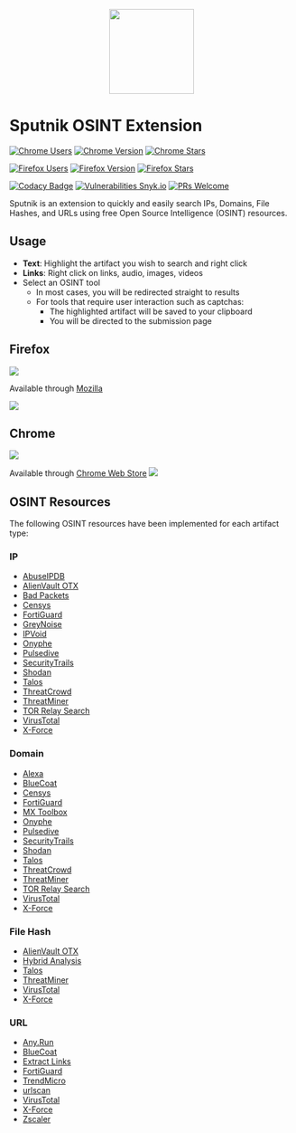 <p align="center">
    <img src="https://raw.githubusercontent.com/mitchmoser/sputnik/master/screenshots/sputnik%20logo.png"
        height="150">
</p>

# Sputnik OSINT Extension

[![Chrome Users](https://img.shields.io/chrome-web-store/users/:sputnik/manapjdamopgbpimgojkccikaabhmocd.svg?style=popout&logo=google%20chrome&logoColor=dddddd)](https://chrome.google.com/webstore/detail/sputnik/manapjdamopgbpimgojkccikaabhmocd) [![Chrome Version](https://img.shields.io/chrome-web-store/v/:sputnik/manapjdamopgbpimgojkccikaabhmocd.svg?style=popout&logo=google%20chrome&colorB=green&logoColor=dddddd)](https://chrome.google.com/webstore/detail/sputnik/manapjdamopgbpimgojkccikaabhmocd) [![Chrome Stars](https://img.shields.io/chrome-web-store/stars/:sputnik/manapjdamopgbpimgojkccikaabhmocd.svg?style=popout&logo=google%20chrome&logoColor=dddddd)](https://chrome.google.com/webstore/detail/sputnik/manapjdamopgbpimgojkccikaabhmocd)

[![Firefox Users](https://img.shields.io/amo/users/:addon/sputnik-osint/.svg?style=popout&logo=mozilla%20firefox)](https://addons.mozilla.org/en-US/firefox/addon/sputnik-osint/) [![Firefox Version](https://img.shields.io/amo/v/:addon/sputnik-osint/.svg?style=popout&logo=mozilla%20firefox&colorB=green)](https://addons.mozilla.org/en-US/firefox/addon/sputnik-osint/) [![Firefox Stars](https://img.shields.io/amo/stars/:addon/sputnik-osint/.svg?style=popout&logo=mozilla%20firefox)](https://addons.mozilla.org/en-US/firefox/addon/sputnik-osint/)

[![Codacy Badge](https://img.shields.io/codacy/grade/b42064f2ffca4e8e966e0a1fe8f8c4ea/master.svg?style=popout&logo=codacy&logoColor=dddddd)](https://app.codacy.com/app/mitchmoser/sputnik?utm_source=github.com&utm_medium=referral&utm_content=mitchmoser/sputnik&utm_campaign=Badge_Grade_Dashboard) [![Vulnerabilities Snyk.io](https://img.shields.io/snyk/vulnerabilities/github/mitchmoser/sputnik.svg?style=popout&logo=javascript)](https://snyk.io/test/github/mitchmoser/sputnik?targetFile=package.json) [![PRs Welcome](https://img.shields.io/badge/PRs-welcome-brightgreen.svg?style=popout&logo=github&logoColor=dddddd)](https://github.com/mitchmoser/sputnik/pulls)

Sputnik is an extension to quickly and easily search IPs, Domains, File Hashes, and URLs using free Open Source Intelligence (OSINT) resources.

## Usage
  - **Text**: Highlight the artifact you wish to search and right click
  - **Links**: Right click on links, audio, images, videos
  - Select an OSINT tool
    - In most cases, you will be redirected straight to results
    - For tools that require user interaction such as captchas:
      - The highlighted artifact will be saved to your clipboard
      - You will be directed to the submission page

## Firefox
[![](screenshots/firefox.png?raw=true)](https://addons.mozilla.org/en-US/firefox/addon/sputnik-osint/)

Available through [Mozilla](https://addons.mozilla.org/en-US/firefox/addon/sputnik-osint/)

![](screenshots/sputnik-firefox.png?raw=true)

## Chrome
[![](screenshots/chrome.png?raw=true)](https://chrome.google.com/webstore/detail/sputnik/manapjdamopgbpimgojkccikaabhmocd)

Available through [Chrome Web Store](https://chrome.google.com/webstore/detail/sputnik/manapjdamopgbpimgojkccikaabhmocd)
![](screenshots/sputnik-chrome.png?raw=true)

## OSINT Resources

The following OSINT resources have been implemented for each artifact type:

### IP
  - [AbuseIPDB](https://www.abuseipdb.com/)
  - [AlienVault OTX](https://otx.alienvault.com/)
  - [Bad Packets](https://badpackets.net/)
  - [Censys](https://censys.io/)
  - [FortiGuard](http://fortiguard.com/)
  - [GreyNoise](https://greynoise.io/)
  - [IPVoid](http://www.ipvoid.com/)
  - [Onyphe](https://www.onyphe.io/)
  - [Pulsedive](https://pulsedive.com/)
  - [SecurityTrails](https://securitytrails.com/)
  - [Shodan](https://www.shodan.io/)
  - [Talos](https://talosintelligence.com/)
  - [ThreatCrowd](https://www.threatcrowd.org/)
  - [ThreatMiner](https://www.threatminer.org/)
  - [TOR Relay Search](https://metrics.torproject.org/rs.html#simple)
  - [VirusTotal](https://www.virustotal.com/#/home/upload)
  - [X-Force](https://exchange.xforce.ibmcloud.com/)

### Domain
  - [Alexa](https://www.alexa.com/siteinfo)
  - [BlueCoat](http://sitereview.bluecoat.com/#/)
  - [Censys](https://censys.io/)
  - [FortiGuard](http://fortiguard.com/)
  - [MX Toolbox](https://mxtoolbox.com/)
  - [Onyphe](https://www.onyphe.io/)
  - [Pulsedive](https://pulsedive.com/)
  - [SecurityTrails](https://securitytrails.com/)
  - [Shodan](https://www.shodan.io/)
  - [Talos](https://talosintelligence.com/)
  - [ThreatCrowd](https://www.threatcrowd.org/)
  - [ThreatMiner](https://www.threatminer.org/)
  - [TOR Relay Search](https://metrics.torproject.org/rs.html#simple)
  - [VirusTotal](https://www.virustotal.com/#/home/upload)
  - [X-Force](https://exchange.xforce.ibmcloud.com/)

### File Hash
  - [AlienVault OTX](https://otx.alienvault.com/)
  - [Hybrid Analysis](https://www.hybrid-analysis.com/)
  - [Talos](https://talosintelligence.com/)
  - [ThreatMiner](https://www.threatminer.org/)
  - [VirusTotal](https://www.virustotal.com/#/home/upload)
  - [X-Force](https://exchange.xforce.ibmcloud.com/)

### URL
  - [Any.Run](https://app.any.run/)
  - [BlueCoat](http://sitereview.bluecoat.com/#/)
  - [Extract Links](https://hackertarget.com/extract-links/)
  - [FortiGuard](http://fortiguard.com/)
  - [TrendMicro](https://global.sitesafety.trendmicro.com/)
  - [urlscan](https://urlscan.io/)
  - [VirusTotal](https://www.virustotal.com/#/home/upload)
  - [X-Force](https://exchange.xforce.ibmcloud.com/)
  - [Zscaler](https://zulu.zscaler.com/)
